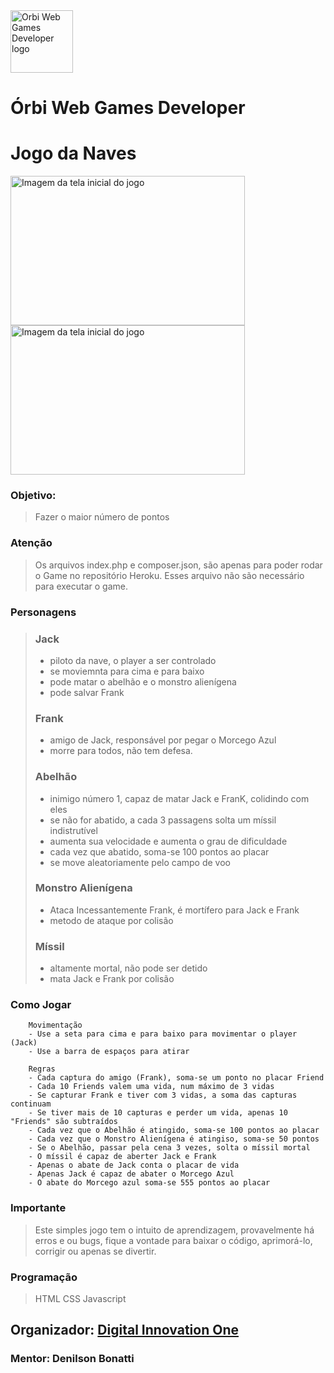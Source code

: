 <img src="https://hermes.digitalinnovation.one/tracks/5a0ef2bf-8cca-4be7-b506-3945fbb8f1d4.png" alt="Orbi Web Games Developer logo" style="height: 100px; width: 100px">

# Órbi Web Games Developer

# Jogo da Naves


<img src="https://i.postimg.cc/rFb9bvFs/start-Game.jpg" alt="Imagem da tela inicial do jogo" style="height: 239px; width: 375px">

<img src="https://i.postimg.cc/RFHRvds9/image-Game01.jpg" alt="Imagem da tela inicial do jogo" style="height: 239px; width: 375px">

### Objetivo:
> Fazer o maior número de pontos

### Atenção
> Os arquivos index.php e composer.json, são apenas para poder rodar o Game no repositório Heroku.
> Esses arquivo não são necessário para executar o game.


### Personagens
> ### Jack
>  - piloto da nave, o player a ser controlado
>  - se moviemnta para cima e para baixo
>  - pode matar o abelhão e o monstro alienígena
>  - pode salvar Frank
> ### Frank 
>  - amigo de Jack, responsável por pegar o Morcego Azul
>  - morre para todos, não tem defesa.
> ### Abelhão
>  - inimigo número 1, capaz de matar Jack e FranK, colidindo com eles
>  - se não for abatido, a cada 3 passagens solta um míssil indistrutível
>  - aumenta sua velocidade e aumenta o grau de dificuldade
>  - cada vez que abatido, soma-se 100 pontos ao placar
>  - se move aleatoriamente pelo campo de voo
>  ### Monstro Alienígena
>  - Ataca Incessantemente Frank, é mortífero para Jack e Frank
>  - metodo de ataque por colisão
>  ### Míssil
>  - altamente mortal, não pode ser detido
>  - mata Jack e Frank por colisão

### Como Jogar
        Movimentação
        - Use a seta para cima e para baixo para movimentar o player (Jack)
        - Use a barra de espaços para atirar

        Regras
        - Cada captura do amigo (Frank), soma-se um ponto no placar Friend
        - Cada 10 Friends valem uma vida, num máximo de 3 vidas
        - Se capturar Frank e tiver com 3 vidas, a soma das capturas continuam
        - Se tiver mais de 10 capturas e perder um vida, apenas 10 "Friends" são subtraídos
        - Cada vez que o Abelhão é atingido, soma-se 100 pontos ao placar
        - Cada vez que o Monstro Alienígena é atingiso, soma-se 50 pontos
        - Se o Abelhão, passar pela cena 3 vezes, solta o míssil mortal
        - O míssil é capaz de aberter Jack e Frank
        - Apenas o abate de Jack conta o placar de vida
        - Apenas Jack é capaz de abater o Morcego Azul
        - O abate do Morcego azul soma-se 555 pontos ao placar

### Importante
> Este simples jogo tem o intuito de aprendizagem, provavelmente há erros e ou bugs, fique a vontade para baixar o código, aprimorá-lo, corrigir ou apenas se divertir.

### Programação
> HTML
> CSS
> Javascript


## Organizador: [Digital Innovation One](https://web.dio.me/home)
### Mentor: Denilson Bonatti
